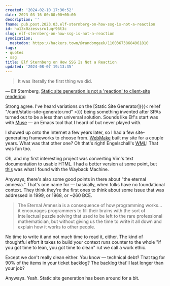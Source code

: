```yaml
---
created: '2024-02-10 17:30:52'
date: 2023-03-16 00:00:00+00:00
description: ''
fname: pub.post.2023.03.elf-sternberg-on-how-ssg-is-not-a-reaction
id: hu13x0zzesvsru1uqr96t3c
slug: elf-sternberg-on-how-ssg-is-not-a-reaction
syndication:
  mastodon: https://hackers.town/@randomgeek/110036738684961810
tags:
- quotes
- ssg
title: Elf Sternberg on How SSG Is Not a Reaction
updated: '2024-08-07 19:13:35'
---
```


> It was literally the first thing we did.

— Elf Sternberg, [Static site generation is not a 'reaction' to client-site rendering](https://elfsternberg.com/blog/static-site-generation/)

Strong agree. I've heard variations on the [Static Site Generator]({{< relref "/card/static-site-generator.md" >}}) being something invented after SPAs turned out to be a less than universal solution. Sounds like Elf's start was with [Muse](https://www.gnu.org/software/emacs-muse/index.html) — an Emacs tool that I heard of but never played with.

I showed up onto the Internet a few years later, so I had a few site-generating frameworks to choose from. [WebMake](http://webmake.taint.org) built my site for a couple years. What was that other one? Oh that's right! Engelschall's [WML](https://thewml.github.io/about/)! That was fun too.

Oh, and my first interesting project was converting Vim's text documentation to usable HTML. I had a better version at some point, but [this](https://web.archive.org/web/20020422015833/http://www.coolnamehere.com/vim/vimdoc/help.html) was what I found with the Wayback Machine.

Anyways, there's also some good points in there about "the eternal amnesia." That's one name for — basically, when folks have no foundational context. They think they're the first ones to think about some issue that was addressed in 1999, or 1968, or ~260 BCE.

> The Eternal Amnesia is a consequence of how programming works... it encourages programmers to fill their brains with the sort of intellectual puzzle solving that used to be left to the rare professional mathematician, but without giving us the time to write it all down and explain how it works to other people.

No time to write it and not much time to read it, either. The kind of thoughtful effort it takes to build your context runs counter to the whole "if you got time to lean, you got time to clean" rut we call a work ethic.

Except we don't really clean either. You know — technical debt? That tag for 90% of the items in your ticket backlog? The backlog that'll last longer than your job?

Anyways. Yeah. Static site generation has been around for a bit.